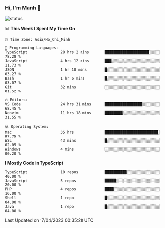 ### Hi, I'm Manh 👋

![status](https://badge.stateful.com/manhhn01/status.svg)

<!--START_SECTION:waka-->
📊 **This Week I Spent My Time On** 

```text
🕑︎ Time Zone: Asia/Ho_Chi_Minh

💬 Programming Languages: 
TypeScript               28 hrs 2 mins       ████████████████████░░░░░   78.28 % 
JavaScript               4 hrs 12 mins       ███░░░░░░░░░░░░░░░░░░░░░░   11.73 % 
JSON                     1 hr 10 mins        █░░░░░░░░░░░░░░░░░░░░░░░░   03.27 % 
Bash                     1 hr 6 mins         █░░░░░░░░░░░░░░░░░░░░░░░░   03.07 % 
Git                      32 mins             ░░░░░░░░░░░░░░░░░░░░░░░░░   01.52 % 

🔥 Editors: 
VS Code                  24 hrs 31 mins      █████████████████░░░░░░░░   68.45 % 
Neovim                   11 hrs 18 mins      ████████░░░░░░░░░░░░░░░░░   31.55 % 

💻 Operating System: 
Mac                      35 hrs              ████████████████████████░   97.75 % 
WSL                      43 mins             █░░░░░░░░░░░░░░░░░░░░░░░░   02.05 % 
Windows                  4 mins              ░░░░░░░░░░░░░░░░░░░░░░░░░   00.20 % 
```

**I Mostly Code in TypeScript** 

```text
TypeScript               10 repos            ██████████░░░░░░░░░░░░░░░   40.00 % 
JavaScript               5 repos             █████░░░░░░░░░░░░░░░░░░░░   20.00 % 
PHP                      4 repos             ████░░░░░░░░░░░░░░░░░░░░░   16.00 % 
Shell                    1 repo              █░░░░░░░░░░░░░░░░░░░░░░░░   04.00 % 
Java                     1 repo              █░░░░░░░░░░░░░░░░░░░░░░░░   04.00 % 
```




 Last Updated on 17/04/2023 00:35:28 UTC
<!--END_SECTION:waka-->
